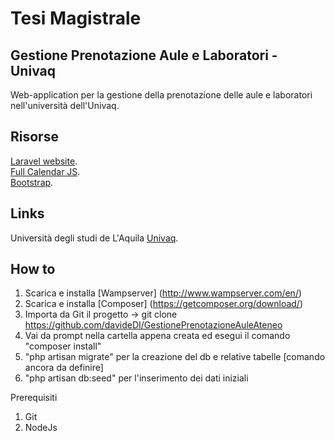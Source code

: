 # Tesi Magistrale
## Gestione Prenotazione Aule e Laboratori - Univaq

Web-application per la gestione della prenotazione delle aule e laboratori nell'università dell'Univaq.

## Risorse

[Laravel website](http://laravel.com).   
[Full Calendar JS](http://fullcalendar.io).   
[Bootstrap](http://getbootstrap.com).   

## Links

Università degli studi de L'Aquila [Univaq](http://univaq.it). 

## How to

1. Scarica e installa [Wampserver] (http://www.wampserver.com/en/)   
2. Scarica e installa [Composer] (https://getcomposer.org/download/)
3. Importa da Git il progetto -> git clone https://github.com/davideDI/GestionePrenotazioneAuleAteneo
4. Vai da prompt nella cartella appena creata ed esegui il comando "composer install"
5. "php artisan migrate" per la creazione del db e relative tabelle [comando ancora da definire]
6. "php artisan db:seed" per l'inserimento dei dati iniziali

Prerequisiti
1. Git
2. NodeJs 